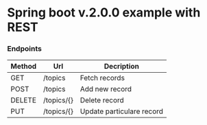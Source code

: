 # Spring boot v.2.0.0 example with REST 


### Endpoints

| Method | Url | Decription |
| ------ | --- | ---------- |
| GET    | /topics | Fetch records |
| POST   | /topics | Add new record |
| DELETE | /topics/{} | Delete record |
| PUT    | /topics/{} | Update particulare record |